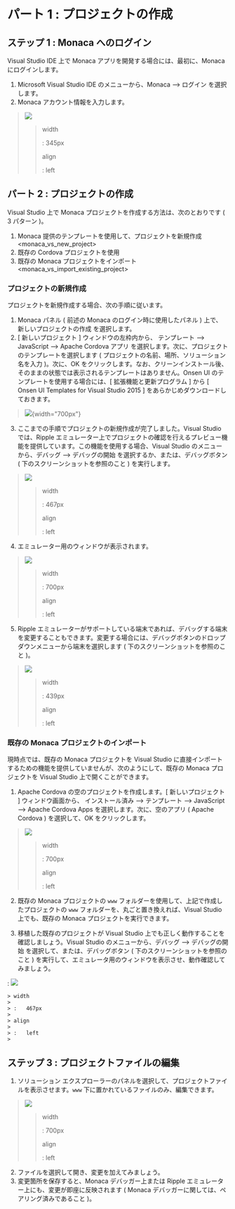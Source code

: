 パート 1 : プロジェクトの作成
=============================

ステップ 1 : Monaca へのログイン
--------------------------------

Visual Studio IDE 上で Monaca アプリを開発する場合には、最初に、Monaca
にログインします。

1.  Microsoft Visual Studio IDE のメニューから、Monaca --&gt; ログイン
    を選択します。
2.  Monaca アカウント情報を入力します。

> ![](images/starting_project/1.png)
>
> > width
> >
> > :   345px
> >
> > align
> >
> > :   left
> >
パート 2 : プロジェクトの作成
-----------------------------

Visual Studio 上で Monaca プロジェクトを作成する方法は、次のとおりです (
3 パターン )。

1.  Monaca 提供のテンプレートを使用して、プロジェクトを新規作成 &lt;monaca\_vs\_new\_project&gt;
2.  既存の Cordova プロジェクトを使用
3.  既存の Monaca プロジェクトをインポート &lt;monaca\_vs\_import\_existing\_project&gt;

### プロジェクトの新規作成

プロジェクトを新規作成する場合、次の手順に従います。

1.  Monaca パネル ( 前述の Monaca のログイン時に使用したパネル ) 上で、
    新しいプロジェクトの作成 を選択します。
2.  \[ 新しいプロジェクト \] ウィンドウの左枠内から、
    テンプレート --&gt; JavaScript --&gt; Apache Cordova アプリ
    を選択します。次に、プロジェクトのテンプレートを選択します (
    プロジェクトの名前、場所、ソリューション名を入力 )。次に、OK
    をクリックします。なお、クリーンインストール後、そのままの状態では表示されるテンプレートはありません。Onsen
    UI のテンプレートを使用する場合には、\[ 拡張機能と更新プログラム \]
    から \[ Onsen UI Templates for Visual Studio 2015 \]
    をあらかじめダウンロードしておきます。

> ![](images/starting_project/2.png){width="700px"}

3.  ここまでの手順でプロジェクトの新規作成が完了しました。Visual Studio
    では、Ripple
    エミュレーター上でプロジェクトの確認を行えるプレビュー機能を提供しています。この機能を使用する場合、Visual
    Studio のメニューから、デバッグ --&gt; デバッグの開始
    を選択するか、または、デバッグボタン (
    下のスクリーンショットを参照のこと ) を実行します。

> ![](images/starting_project/3.png)
>
> > width
> >
> > :   467px
> >
> > align
> >
> > :   left
> >
4.  エミュレーター用のウィンドウが表示されます。

> ![](images/starting_project/4.png)
>
> > width
> >
> > :   700px
> >
> > align
> >
> > :   left
> >
5.  Ripple
    エミュレーターがサポートしている端末であれば、デバッグする端末を変更することもできます。変更する場合には、デバッグボタンのドロップダウンメニューから端末を選択します
    ( 下のスクリーンショットを参照のこと )。

> ![](images/starting_project/5.png)
>
> > width
> >
> > :   439px
> >
> > align
> >
> > :   left
> >
### 既存の Monaca プロジェクトのインポート

現時点では、既存の Monaca プロジェクトを Visual Studio
に直接インポートするための機能を提供していませんが、次のようにして、既存の
Monaca プロジェクトを Visual Studio 上で開くことができます。

1.  Apache Cordova の空のプロジェクトを作成します。\[ 新しいプロジェクト
    \] ウィンドウ画面から、
    インストール済み --&gt; テンプレート --&gt; JavaScript --&gt; Apache Cordova Apps
    を選択します。次に、空のアプリ ( Apache Cordova ) を選択して、OK
    をクリックします。

> ![](images/starting_project/6.png)
>
> > width
> >
> > :   700px
> >
> > align
> >
> > :   left
> >
2.  既存の Monaca プロジェクトの `www`
    フォルダーを使用して、上記で作成したプロジェクトの `www`
    フォルダーを、丸ごと置き換えれば、Visual Studio 上でも、既存の
    Monaca プロジェクトを実行できます。

3. 移植した既存のプロジェクトが Visual Studio 上でも正しく動作することを確認しましょう。Visual Studio のメニューから、デバッグ --&gt; デバッグの開始 を選択して、または、デバッグボタン ( 下のスクリーンショットを参照のこと ) を実行して、エミュレータ用のウィンドウを表示させ、動作確認してみましょう。

:   ![](images/starting_project/3.png)

    > width
    >
    > :   467px
    >
    > align
    >
    > :   left
    >
ステップ 3 : プロジェクトファイルの編集
---------------------------------------

1.  ソリューション
    エクスプローラーのパネルを選択して、プロジェクトファイルを表示させます。`www`
    下に置かれているファイルのみ、編集できます。

> ![](images/starting_project/7.png)
>
> > width
> >
> > :   700px
> >
> > align
> >
> > :   left
> >
2.  ファイルを選択して開き、変更を加えてみましょう。
3.  変更箇所を保存すると、Monaca デバッガー上または Ripple
    エミュレーター上にも、変更が即座に反映されます ( Monaca
    デバッガーに関しては、ペアリング済みであること )。

